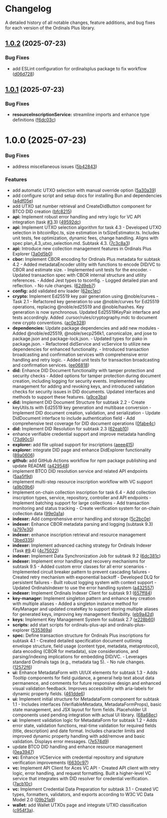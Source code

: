 # Changelog

A detailed history of all notable changes, feature additions, and bug fixes for each version of the Ordinals Plus library.

## [1.0.2](https://github.com/aviarytech/ordinalsplus/compare/v1.0.1...v1.0.2) (2025-07-23)


### Bug Fixes

* add ESLint configuration for ordinalsplus package to fix workflow ([d06d728](https://github.com/aviarytech/ordinalsplus/commit/d06d728695c6ae238b5bbe53c0e27b0e41233e00))

## [1.0.1](https://github.com/aviarytech/ordinalsplus/compare/v1.0.0...v1.0.1) (2025-07-23)


### Bug Fixes

* **resourceInscriptionService:** streamline imports and enhance type definitions ([f6dc03c](https://github.com/aviarytech/ordinalsplus/commit/f6dc03c66b78c99c296f3c4c563ade288ea1b86b))

# 1.0.0 (2025-07-23)


### Bug Fixes

* address miscellaneous issues ([5b42843](https://github.com/aviarytech/ordinalsplus/commit/5b42843a9c26f507640b4811fe233730626af985))


### Features

* add automatic UTXO selection with manual override option ([5a30a39](https://github.com/aviarytech/ordinalsplus/commit/5a30a39dfd823546e833b7e716edbacf423926d2))
* add configure script and setup docs for installing Bun and dependencies ([a4df05e](https://github.com/aviarytech/ordinalsplus/commit/a4df05ef7049d4cc3f530c5c7316bc289f881296))
* add UTXO sat number retrieval and CreateDidButton component for BTCO DID creation ([bfc8215](https://github.com/aviarytech/ordinalsplus/commit/bfc821534a0e3b6de26a644e659c8b07101c745d))
* **api:** Implement robust error handling and retry logic for VC API integration (task [#3](https://github.com/aviarytech/ordinalsplus/issues/3).3) ([49592dc](https://github.com/aviarytech/ordinalsplus/commit/49592dc8ba8cff7645df5c70f2c7046d051a9411))
* **api:** Implement UTXO selection algorithm for task 4.3 - Developed UTXO selection in bitcoinRpc.ts, size estimation in txSizeEstimator.ts. Includes unit tests, fee optimization, dynamic fees, change handling. Aligns with spec plan_4.3_utxo_selection.md. Subtask 4.3. ([7c3c8a3](https://github.com/aviarytech/ordinalsplus/commit/7c3c8a3dd56fe07088b4717373ba8bd03c6c9585))
* **api:** Introduce new collection management features in Ordinals Plus Explorer ([3a0d5b0](https://github.com/aviarytech/ordinalsplus/commit/3a0d5b098007b2243594e1910803d25324b9ef89))
* **cbor:** Implement CBOR encoding for Ordinals Plus metadata for subtask 4.2 - Added metadataEncoder utility with functions to encode DID/VC to CBOR and estimate size. - Implemented unit tests for the encoder. - Updated transaction spec with CBOR internal structure and utility references. - Added Jest types to tsconfig. - Logged detailed plan and reflection. - No rule changes. ([62d9eb7](https://github.com/aviarytech/ordinalsplus/commit/62d9eb74b9d34b43847f1a4804238c516759c5b5))
* **config:** add validated env loader ([62ec1ec](https://github.com/aviarytech/ordinalsplus/commit/62ec1ec5419a0cf207b713615343988543314e79))
* **crypto:** Implement Ed25519 key pair generation using @noble/curves - Task 2.1 - Refactored key generation to use @noble/curves for Ed25519 operations, replacing @noble/ed25519 and @noble/hashes. Key generation is now synchronous. Updated Ed25519KeyPair interface and tests accordingly. Added .cursor/rules/cryptography.mdc to document new crypto conventions. ([ac0e328](https://github.com/aviarytech/ordinalsplus/commit/ac0e3286b7364038957d88575c15c253f35c65f1))
* **dependencies:** Update package dependencies and add new modules - Added @noble/ed25519, @noble/secp256k1, canonicalize, and jose to package.json and package-lock.json. - Updated types for pako in package.json. - Refactored didService and vcService to utilize new dependencies for enhanced functionality. - Introduced transaction broadcasting and confirmation services with comprehensive error handling and retry logic. - Added unit tests for transaction broadcasting and confirmation services. ([ee06818](https://github.com/aviarytech/ordinalsplus/commit/ee0681838f01de1a99b1420078ca85988b21aad0))
* **did:** Enhance DID Document functionality with tamper protection and security checks - Added options for tamper protection during document creation, including logging for security events. Implemented key management for adding and revoking keys, and introduced validation checks for security issues in DID documents. Updated interfaces and methods to support these features. ([a9ce3ba](https://github.com/aviarytech/ordinalsplus/commit/a9ce3ba268db14bf7a6c15d6364c77e52cfaf0c3))
* **did:** Implement DID Document Structure for subtask 2.2 - Create keyUtils.ts with Ed25519 key generation and multibase conversion - Implement DID document creation, validation, and serialization - Update DidDocument interface to include authentication field - Add comprehensive test coverage for DID document operations ([0fabe4c](https://github.com/aviarytech/ordinalsplus/commit/0fabe4ca0ebfe2060da1929753c3e0a868ab7164))
* **did:** Implement DID Resolution for subtask 2.3 ([62eab10](https://github.com/aviarytech/ordinalsplus/commit/62eab10433e4a65561f464540f8dcb1708c46e2d))
* enhance verifiable credential support and improve metadata handling ([73d90c5](https://github.com/aviarytech/ordinalsplus/commit/73d90c59649583e5c72ab97659c9f4cbbf42eb39))
* **explorer:** add file upload support for inscriptions ([aeee415](https://github.com/aviarytech/ordinalsplus/commit/aeee4150c26cb7449a218d3754cfd7fa91bdbe54))
* **explorer:** integrate DID page and enhance DidExplorer functionality ([89a0606](https://github.com/aviarytech/ordinalsplus/commit/89a0606883722d94238d8c444645b4fbcd2c6909))
* **github:** add GitHub Actions workflow for npm package publishing and update README ([a429548](https://github.com/aviarytech/ordinalsplus/commit/a4295489fbc64a80aed9b3eddbf595e3ab0402b4))
* implement BTCO DID resolution service and related API endpoints ([5aa5f9d](https://github.com/aviarytech/ordinalsplus/commit/5aa5f9d91560d9ea1d7e20d845ae707f215c59ee))
* implement multi-step resource inscription workflow with VC support ([a9b09b6](https://github.com/aviarytech/ordinalsplus/commit/a9b09b6064f66d73f54d5a8fdcdfbdd4ec251828))
* Implement on-chain collection inscription for task 6.4 - Add collection inscription types, service, repository, controller and API endpoints - Implement batching support for large collections - Add transaction monitoring and status tracking - Create verification system for on-chain collection data ([99e0a1a](https://github.com/aviarytech/ordinalsplus/commit/99e0a1ae2f9a3571bfb1d76b11e10450b1f4f237))
* **indexer:** Add comprehensive error handling and storage ([5c2bc0e](https://github.com/aviarytech/ordinalsplus/commit/5c2bc0e8733f59d3c75b27ea18584d14e10349fa))
* **indexer:** Enhance CBOR metadata parsing and logging (subtask 9.3) ([a797e30](https://github.com/aviarytech/ordinalsplus/commit/a797e30dec681e9e058d43543688492c684a6850))
* **indexer:** enhance inscription retrieval and resource management ([3bed335](https://github.com/aviarytech/ordinalsplus/commit/3bed335b6029de9f139746f34f690e44b3d54949))
* **indexer:** Implement advanced caching strategy for Ordinals Indexer (Task [#9](https://github.com/aviarytech/ordinalsplus/issues/9).4) ([4c75022](https://github.com/aviarytech/ordinalsplus/commit/4c750220f004c8ddc1b507abd472a284815ecb27))
* **indexer:** Implement Data Synchronization Job for subtask 9.2 ([6dc381c](https://github.com/aviarytech/ordinalsplus/commit/6dc381c88d8a5c88aaae74ec20e481c7f297ab88))
* **indexer:** Implement error handling and recovery mechanisms for subtask 9.5 - Added custom error classes for all error scenarios - Implemented circuit breaker pattern to prevent cascading failures - Created retry mechanism with exponential backoff - Developed DLQ for persistent failures - Built robust logging system with context support - Updated OrdinalsIndexer to use the error handling system ([a432557](https://github.com/aviarytech/ordinalsplus/commit/a43255739616d18cb43ff57869c9998f860ba1f4))
* **indexer:** Implement Ordinals Indexer Client for subtask 9.1 ([657ff84](https://github.com/aviarytech/ordinalsplus/commit/657ff84976bef36c56a3a3d476c13485f734d486))
* **key-manager:** Implement singleton pattern and enhance key creation with multiple aliases - Added a singleton instance method for KeyManager and updated createKey to support storing multiple aliases for generated keys, improving key management flexibility. ([eb9a42d](https://github.com/aviarytech/ordinalsplus/commit/eb9a42ddc4efde32e0d6063ee444aec0e5ac4c9b))
* **keys:** Implement Key Management System for subtask 2.7 ([e228b60](https://github.com/aviarytech/ordinalsplus/commit/e228b600b435eb4068f5d19358a03e672b14f867))
* **scripts:** add start scripts for ordinals-plus-api and ordinals-plus-explorer ([535369a](https://github.com/aviarytech/ordinalsplus/commit/535369a6326ed2a84c3d4c0b519fecbbae4f017c))
* **spec:** Define transaction structure for Ordinals Plus inscriptions for subtask 4.1 - Created detailed specification document outlining envelope structure, field usage (content type, metadata, metaprotocol), data encoding (CBOR for metadata), size considerations, and parsing/indexing implications for embedding DID/VC. - Leverages standard Ordinals tags (e.g., metadata tag 5). - No rule changes. ([12572f6](https://github.com/aviarytech/ordinalsplus/commit/12572f6d6abaf6f47a585b0f898446e028010c16))
* **ui:** Enhance MetadataForm with UI/UX elements for subtask 1.3 - Adds Tooltip components for field guidance, a general help text about data permanence, and comments for future responsive design and enhanced visual validation feedback. Improves accessibility with aria-labels for dynamic property fields. ([461dde6](https://github.com/aviarytech/ordinalsplus/commit/461dde6804576236c18169c20b9d6b7bd68c99cf))
* **ui:** Implement initial structure for MetadataForm component for subtask 1.1 - Includes interfaces (VerifiableMetadata, MetadataFormProps), basic state management, and JSX layout for form fields. Placeholder UI components used pending integration with actual UI library. ([68a68ec](https://github.com/aviarytech/ordinalsplus/commit/68a68ec51ed8ea54a450d813761a8421735a2d01))
* **ui:** Implement validation logic for MetadataForm for subtask 1.2 - Adds error state, validation functions, real-time validation for required fields (title, description) and date format. Includes character limits and improved dynamic property handling with add/remove and basic validation. Displays error messages. ([7e574d9](https://github.com/aviarytech/ordinalsplus/commit/7e574d9c406a2864b22bc23dcdc45f20e1242a96))
* update BTCO DID handling and enhance resource management ([0ea3947](https://github.com/aviarytech/ordinalsplus/commit/0ea39472ec565f9cac1d28444520f28d402de942))
* **vc:** Enhance VCService with credential repository and signature verification improvements ([6630c97](https://github.com/aviarytech/ordinalsplus/commit/6630c97e83250116d613015de3e1bede9c516a31))
* **vc:** Implement API Client for Aces VC API - Created API client with retry logic, error handling, and request formatting. Built a higher-level VC service that integrates with DID resolver for credential verification. ([7acb10c](https://github.com/aviarytech/ordinalsplus/commit/7acb10c3c9d3bf1af6dd9ba1f51ea2672fa6614f))
* **vc:** Implement Credential Data Preparation for subtask 3.1 - Created VC types, formatters, validators, and exports according to W3C VC Data Model 2.0 ([09b21a9](https://github.com/aviarytech/ordinalsplus/commit/09b21a968fb213a56b88e23b37940f0a469e758b))
* **wallet:** add Wallet UTXOs page and integrate UTXO classification ([c954f3a](https://github.com/aviarytech/ordinalsplus/commit/c954f3ac5dc2f37a70da82caa6bc5b7a00d4dffe)).